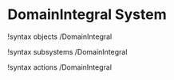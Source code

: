 <!-- MOOSE Documentation Stub: Remove this when content is added. -->

# DomainIntegral System
!syntax objects /DomainIntegral

!syntax subsystems /DomainIntegral

!syntax actions /DomainIntegral
